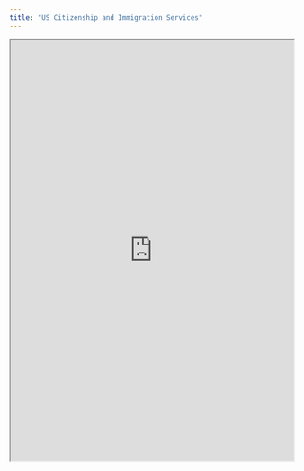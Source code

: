 ```yaml
---
title: "US Citizenship and Immigration Services"
---
```




<iframe height="750" width="100%" src="https://ewelton.github.io/ktest/wiki.html#US%20Citizenship%20and%20Immigration%20Services"></iframe>
